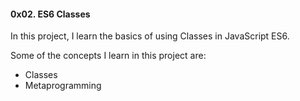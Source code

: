 #### 0x02. ES6 Classes
In this project, I learn the basics of using Classes in JavaScript ES6.

Some of the concepts I learn in this project are:
- Classes
- Metaprogramming

